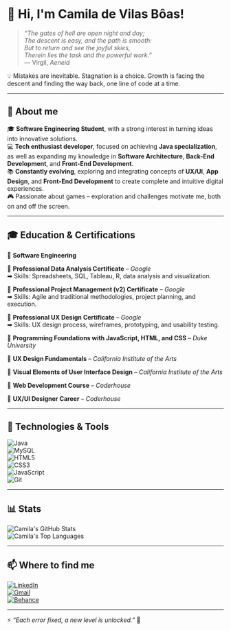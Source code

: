 # 👋 Hi, I'm Camila de Vilas Bôas!

> *“The gates of hell are open night and day;  
> The descent is easy, and the path is smooth:  
> But to return and see the joyful skies,  
> Therein lies the task and the powerful work.”*  
> — Virgil, *Aeneid*  

💡 Mistakes are inevitable. Stagnation is a choice. Growth is facing the descent and finding the way back, one line of code at a time.

---

## 🚀 About me  
🎓 **Software Engineering Student**, with a strong interest in turning ideas into innovative solutions.  
💻 **Tech enthusiast developer**, focused on achieving **Java specialization**, as well as expanding my knowledge in **Software Architecture**, **Back-End Development**, and **Front-End Development**.  
📚 **Constantly evolving**, exploring and integrating concepts of **UX/UI**, **App Design**, and **Front-End Development** to create complete and intuitive digital experiences.  
🎮 Passionate about games – exploration and challenges motivate me, both on and off the screen.  

---

## 🎓 Education & Certifications  

📖 **Software Engineering**  

📜 **Professional Data Analysis Certificate** – *Google*  
➡ Skills: Spreadsheets, SQL, Tableau, R, data analysis and visualization.  

📜 **Professional Project Management (v2) Certificate** – *Google*  
➡ Skills: Agile and traditional methodologies, project planning, and execution.  

📜 **Professional UX Design Certificate** – *Google*  
➡ Skills: UX design process, wireframes, prototyping, and usability testing.  

📜 **Programming Foundations with JavaScript, HTML, and CSS** – *Duke University*  

📜 **UX Design Fundamentals** – *California Institute of the Arts*  

📜 **Visual Elements of User Interface Design** – *California Institute of the Arts*  

📜 **Web Development Course** – *Coderhouse*  

📜 **UX/UI Designer Career** – *Coderhouse*  

---

## 🔧 Technologies & Tools  
![Java](https://img.shields.io/badge/Java-ED8B00?style=for-the-badge&logo=openjdk&logoColor=white)  
![MySQL](https://img.shields.io/badge/MySQL-4479A1?style=for-the-badge&logo=mysql&logoColor=white)  
![HTML5](https://img.shields.io/badge/HTML5-E34F26?style=for-the-badge&logo=html5&logoColor=white)  
![CSS3](https://img.shields.io/badge/CSS3-1572B6?style=for-the-badge&logo=css3&logoColor=white)  
![JavaScript](https://img.shields.io/badge/JavaScript-F7DF1E?style=for-the-badge&logo=javascript&logoColor=black)  
![Git](https://img.shields.io/badge/Git-F05032?style=for-the-badge&logo=git&logoColor=white)  

---

## 📊 Stats  
![Camila's GitHub Stats](https://github-readme-stats.vercel.app/api?username=devilasboas&show_icons=true&theme=radical)  
![Camila's Top Languages](https://github-readme-stats.vercel.app/api/top-langs/?username=devilasboas&layout=compact&theme=radical)

---

## 📫 Where to find me  
[![LinkedIn](https://img.shields.io/badge/LinkedIn-0A66C2?style=for-the-badge&logo=linkedin&logoColor=white)](https://www.linkedin.com/in/devilasboas/)  
[![Gmail](https://img.shields.io/badge/Gmail-EA4335?style=for-the-badge&logo=gmail&logoColor=white)](mailto:camiladevilasboas@gmail.com)  
[![Behance](https://img.shields.io/badge/Behance-1769FF?style=for-the-badge&logo=behance&logoColor=white)](https://www.behance.net/devilasboas)

---

⚡ *“Each error fixed, a new level is unlocked.”* 🚀
